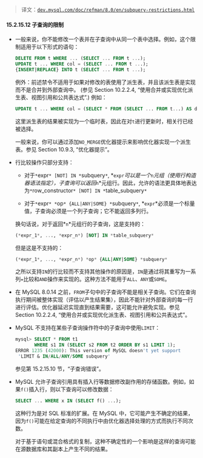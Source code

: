 > 译文：[`dev.mysql.com/doc/refman/8.0/en/subquery-restrictions.html`](https://dev.mysql.com/doc/refman/8.0/en/subquery-restrictions.html)

#### 15.2.15.12 子查询的限制

+   一般来说，你不能修改一个表并在子查询中从同一个表中选择。例如，这个限制适用于以下形式的语句：

    ```sql
    DELETE FROM t WHERE ... (SELECT ... FROM t ...);
    UPDATE t ... WHERE col = (SELECT ... FROM t ...);
    {INSERT|REPLACE} INTO t (SELECT ... FROM t ...);
    ```

    例外：前述禁令不适用于如果对修改的表使用了派生表，并且该派生表是实现而不是合并到外部查询中。 (参见 Section 10.2.2.4, “使用合并或实现优化派生表、视图引用和公共表达式”.) 例如：

    ```sql
    UPDATE t ... WHERE col = (SELECT * FROM (SELECT ... FROM t...) AS dt ...);
    ```

    这里派生表的结果被实现为一个临时表，因此在对`t`进行更新时，相关行已经被选择。

    一般来说，你可以通过添加`NO_MERGE`优化器提示来影响优化器实现一个派生表。参见 Section 10.9.3, “优化器提示”。

+   行比较操作只部分支持：

    +   对于`*`expr`* [NOT] IN *`subquery`*`, *`expr`*可以是一个*`n`*元组（使用行构造器语法指定），子查询可以返回*`n`*元组行。因此，允许的语法更具体地表达为`*`row_constructor`* [NOT] IN *`table_subquery`*`

    +   对于`*`expr`* *`op`* {ALL|ANY|SOME} *`subquery`*`, *`expr`*必须是一个标量值，子查询必须是一个列子查询；它不能返回多列行。

    换句话说，对于返回*`n`*元组行的子查询，这是支持的：

    ```sql
    (*expr_1*, ..., *expr_n*) [NOT] IN *table_subquery*
    ```

    但是这是不支持的：

    ```sql
    (*expr_1*, ..., *expr_n*) *op* {ALL|ANY|SOME} *subquery*
    ```

    之所以支持`IN`的行比较而不支持其他操作的原因是，`IN`是通过将其重写为一系列`=`比较和`AND`操作来实现的。这种方法不能用于`ALL`、`ANY`或`SOME`。

+   在 MySQL 8.0.14 之前，`FROM`子句中的子查询不能是相关子查询。它们在查询执行期间被整体实现（评估以产生结果集），因此不能针对外部查询的每一行进行评估。优化器延迟实现直到结果需要，这可能允许避免实现。参见 Section 10.2.2.4, “使用合并或实现优化派生表、视图引用和公共表达式”。

+   MySQL 不支持在某些子查询操作符中的子查询中使用`LIMIT`：

    ```sql
    mysql> SELECT * FROM t1
           WHERE s1 IN (SELECT s2 FROM t2 ORDER BY s1 LIMIT 1);
    ERROR 1235 (42000): This version of MySQL doesn't yet support
     'LIMIT & IN/ALL/ANY/SOME subquery'
    ```

    参见第 15.2.15.10 节，“子查询错误”。

+   MySQL 允许子查询引用具有插入行等数据修改副作用的存储函数。例如，如果`f()`插入行，则以下查询可以修改数据：

    ```sql
    SELECT ... WHERE x IN (SELECT f() ...);
    ```

    这种行为是对 SQL 标准的扩展。在 MySQL 中，它可能产生不确定的结果，因为`f()`可能在给定查询的不同执行中由优化器选择处理的方式而执行不同次数。

    对于基于语句或混合格式的复制，这种不确定性的一个影响是这样的查询可能在源数据库和其副本上产生不同的结果。
